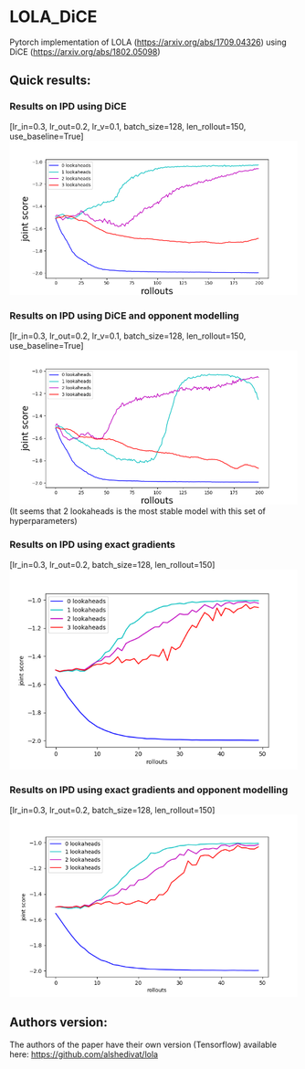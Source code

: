# LOLA_DiCE
Pytorch implementation of LOLA (https://arxiv.org/abs/1709.04326) using DiCE (https://arxiv.org/abs/1802.05098)

## Quick results:

### Results on IPD using DiCE 
[lr_in=0.3, lr_out=0.2, lr_v=0.1, batch_size=128, len_rollout=150, use_baseline=True]
![ipd_with_dice](images/ipd_dice.png)

### Results on IPD using DiCE and opponent modelling
[lr_in=0.3, lr_out=0.2, lr_v=0.1, batch_size=128, len_rollout=150, use_baseline=True]
![ipd_with_dice](images/ipd_dice_om.png)
(It seems that 2 lookaheads is the most stable model with this set of hyperparameters)

### Results on IPD using exact gradients 
[lr_in=0.3, lr_out=0.2, batch_size=128, len_rollout=150]
![ipd_with_exact_grads](images/ipd_exact.png)

### Results on IPD using exact gradients and opponent modelling
[lr_in=0.3, lr_out=0.2, batch_size=128, len_rollout=150]
![ipd_with_exact_grads](images/ipd_exact_om.png)


## Authors version:

The authors of the paper have their own version (Tensorflow) available here: https://github.com/alshedivat/lola
